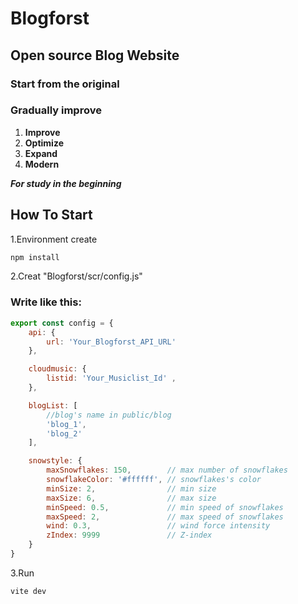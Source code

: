 # Blogforst
## Open source Blog Website
### Start from the original
### Gradually improve
1. **Improve**
2. **Optimize**
3. **Expand**
4. **Modern**

***For study in the beginning***

## How To Start
1.Environment create

```bash
npm install
```


2.Creat "Blogforst/scr/config.js"

### Write like this:
```javascript
export const config = {
    api: {
        url: 'Your_Blogforst_API_URL'
    },

    cloudmusic: {
        listid: 'Your_Musiclist_Id' ,
    },

    blogList: [
        //blog's name in public/blog
        'blog_1',
        'blog_2'
    ],

    snowstyle: {
        maxSnowflakes: 150,        // max number of snowflakes
        snowflakeColor: '#ffffff', // snowflakes's color
        minSize: 2,                // min size
        maxSize: 6,                // max size
        minSpeed: 0.5,             // min speed of snowflakes
        maxSpeed: 2,               // max speed of snowflakes
        wind: 0.3,                 // wind force intensity
        zIndex: 9999               // Z-index
    }
} 
```

3.Run
```bash
vite dev
```